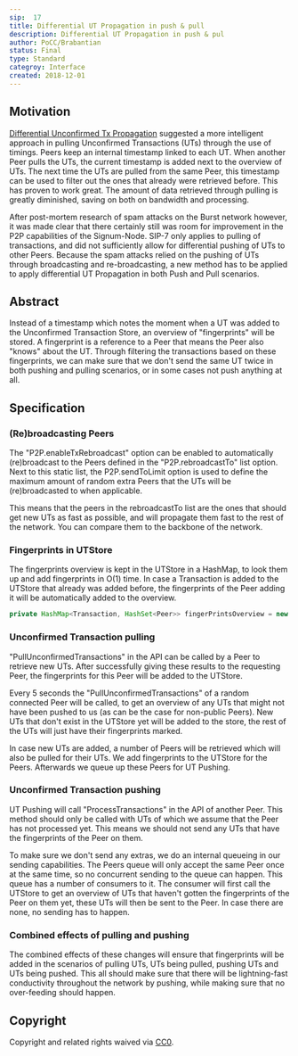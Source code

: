 ```yaml
---
sip:  17
title: Differential UT Propagation in push & pull
description: Differential UT Propagation in push & pul
author: PoCC/Brabantian
status: Final
type: Standard
categroy: Interface
created: 2018-12-01
---
```

## Motivation

[Differential Unconfirmed Tx Propagation](/sip-7.md) suggested a more intelligent approach in pulling Unconfirmed Transactions (UTs) through the use of timings. Peers keep an internal timestamp linked to each UT. When another Peer pulls the UTs, the current timestamp is added next to the overview of UTs. The next time the UTs are pulled from the same Peer, this timestamp can be used to filter out the ones that already were retrieved before. This has proven to work great. The amount of data retrieved through pulling is greatly diminished, saving on both on bandwidth and processing.

After post-mortem research of spam attacks on the Burst network however, it was made clear that there certainly still was room for improvement in the P2P capabilities of the Signum-Node. SIP-7 only applies to pulling of transactions, and did not sufficiently allow for differential pushing of UTs to other Peers. Because the spam attacks relied on the pushing of UTs through broadcasting and re-broadcasting, a new method has to be applied to apply differential UT Propagation in both Push and Pull scenarios.

## Abstract

Instead of a timestamp which notes the moment when a UT was added to the Unconfirmed Transaction Store, an overview of "fingerprints" will be stored. A fingerprint is a reference to a Peer that means the Peer also "knows" about the UT. Through filtering the transactions based on these fingerprints, we can make sure that we don't send the same UT twice in both pushing and pulling scenarios, or in some cases not push anything at all.

## Specification

### (Re)broadcasting Peers

The "P2P.enableTxRebroadcast" option can be enabled to automatically (re)broadcast to the Peers defined in the "P2P.rebroadcastTo" list option. Next to this static list, the P2P.sendToLimit option is used to define the maximum amount of random extra Peers that the UTs will be (re)broadcasted to when applicable.

This means that the peers in the rebroadcastTo list are the ones that should get new UTs as fast as possible, and will propagate them fast to the rest of the network. You can compare them to the backbone of the network.

### Fingerprints in UTStore

The fingerprints overview is kept in the UTStore in a HashMap, to look them up and add fingerprints in O(1) time. In case a Transaction is added to the UTStore that already was added before, the fingerprints of the Peer adding it will be automatically added to the overview.

```java
private HashMap<Transaction, HashSet<Peer>> fingerPrintsOverview = new HashMap<>();
```

### Unconfirmed Transaction pulling

"PullUnconfirmedTransactions" in the API can be called by a Peer to retrieve new UTs. After successfully giving these results to the requesting Peer, the fingerprints for this Peer will be added to the UTStore.   

Every 5 seconds the "PullUnconfirmedTransactions" of a random connected Peer will be called, to get an overview of any UTs that might not have been pushed to us (as can be the case for non-public Peers). New UTs that don't exist in the UTStore yet will be added to the store, the rest of the UTs will just have their fingerprints marked.

In case new UTs are added, a number of Peers will be retrieved which will also be pulled for their UTs. We add fingerprints to the UTStore for the Peers. Afterwards we queue up these Peers for UT Pushing.

### Unconfirmed Transaction pushing

UT Pushing will call "ProcessTransactions" in the API of another Peer. This method should only be called with UTs of which we assume that the Peer has not processed yet. This means we should not send any UTs that have the fingerprints of the Peer on them.

To make sure we don't send any extras, we do an internal queueing in our sending capabilities. The Peers queue will only accept the same Peer once at the same time, so no concurrent sending to the queue can happen. This queue has a number of consumers to it. The consumer will first call the UTStore to get an overview of UTs that haven't gotten the fingerprints of the Peer on them yet, these UTs will then be sent to the Peer. In case there are none, no sending has to happen.

### Combined effects of pulling and pushing

The combined effects of these changes will ensure that fingerprints will be added in the scenarios of pulling UTs, UTs being pulled, pushing UTs and UTs being pushed. This all should make sure that there will be lightning-fast conductivity throughout the network by pushing, while making sure that no over-feeding should happen.

## Copyright
Copyright and related rights waived via [CC0](https://creativecommons.org/publicdomain/zero/1.0/).
